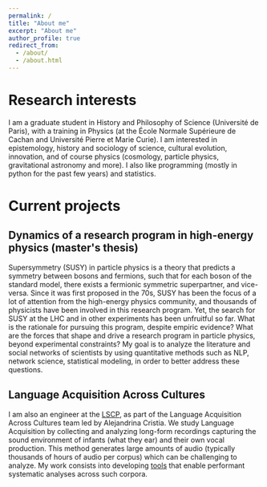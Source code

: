 ```yaml
---
permalink: /
title: "About me"
excerpt: "About me"
author_profile: true
redirect_from: 
  - /about/
  - /about.html
---
```


Research interests
==================

I am a graduate student in History and Philosophy of Science (Université de Paris), with a training in Physics (at the École Normale Supérieure de Cachan and Université Pierre et Marie Curie).
I am interested in epistemology, history and sociology of science, cultural evolution, innovation, and of course physics (cosmology, particle physics, gravitational astronomy and more).
I also like programming (mostly in python for the past few years) and statistics.

Current projects
================

Dynamics of a research program in high-energy physics (master's thesis)
-------------------------------------------------------------------------------------------------

Supersymmetry (SUSY) in particle physics is a theory that predicts a symmetry between bosons and fermions, such that for each boson of the standard model, there exists a fermionic symmetric superpartner, and vice-versa.
Since it was first proposed in the 70s, SUSY has been the focus of a lot of attention from the high-energy physics community, and thousands of physicists have been involved in this research program. Yet, the search for SUSY at the LHC and in other experiments has been unfruitful so far.
What is the rationale for pursuing this program, despite empiric evidence? What are the forces that shape and drive a research program in particle physics, beyond experimental constraints?
My goal is to analyze the literature and social networks of scientists by using quantitative methods such as NLP, network science, statistical modeling, in order to better address these questions.

  
Language Acquisition Across Cultures
------------------------------------

I am also an engineer at the <a href="https://lscp.dec.ens.fr/en">LSCP</a>, as part of the Language Acquisition Across Cultures team led by Alejandrina Cristia. 
We study Language Acquisition by collecting and analyzing long-form recordings capturing the sound environment of infants (what they ear) and their own vocal production.
This method generates large amounts of audio (typically thousands of hours of audio per corpus) which can be challenging to analyze.
My work consists into developing <a href="https://github.com/LAAC-LSCP/ChildProject">tools</a> that enable performant systematic analyses across such corpora.